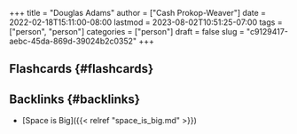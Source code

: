 +++
title = "Douglas Adams"
author = ["Cash Prokop-Weaver"]
date = 2022-02-18T15:11:00-08:00
lastmod = 2023-08-02T10:51:25-07:00
tags = ["person", "person"]
categories = ["person"]
draft = false
slug = "c9129417-aebc-45da-869d-39024b2c0352"
+++

## Flashcards {#flashcards}


## Backlinks {#backlinks}

-   [Space is Big]({{< relref "space_is_big.md" >}})
